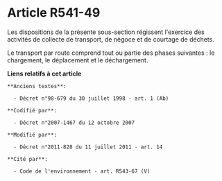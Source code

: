 # Article R541-49

Les dispositions de la présente sous-section régissent l'exercice des activités de collecte de transport, de négoce et de
courtage de déchets.

Le transport par route comprend tout ou partie des phases suivantes : le chargement, le déplacement et le déchargement.

**Liens relatifs à cet article**

	**Anciens textes**:

	  - Décret n°98-679 du 30 juillet 1998 - art. 1 (Ab)

	**Codifié par**:

	  - Décret n°2007-1467 du 12 octobre 2007

	**Modifié par**:

	  - Décret n°2011-828 du 11 juillet 2011 - art. 14

	**Cité par**:

	  - Code de l'environnement - art. R543-67 (V)
